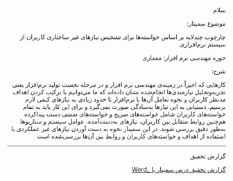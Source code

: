 
<div dir="rtl">

  سلام
  
  موضوع سمینار:
  
  چارچوب چندلایه بر اساس خواسته‌ها برای تشخیص نیازهای غیر ساختاری کاربران از سیستم نرم‌افزاری
  
  حوزه مهندسی نرم افزار: معماری 
  
  شرح:
  
  کارهایی که اخیراً در زمینه‌ی مهندسی نرم افزار و در مرحله نخست تولید نرم‌افزار یعنی تجزیه‌وتحلیل نیازمندی‌ها انجام‌شده نشان داده‌اند که ما می‌توانیم با ترکیب کردن اهداف مدنظر کاربران و نحوه تعامل آن‌ها با نرم‌افزار تا حدود زیادی به نیازهای کیفی لازم برسیم. دستیابی به این نیازها به‌سادگی صورت نمی‌گیرد و برای این کار باید به تمام خواسته‌های کاربران شامل خواسته‌های صریح و خواسته‌های ضمنی دست پیداکرده هم‌چنین روابط متقابل بین کاربران، نیازهای به‌دست‌آمده، عوامل سیستم و سناریوها به‌طور دقیق بررسی شوند. در این سمینار نحوه به دست آوردن نیازهای غیر عملکردی با استفاده از اهداف و خواسته‌های کاربران و روابط بین آن‌ها بررسی‌شده است

__________________________________________________________________________________________________________________________________________________
گزارش تحقیق
  
 [گزارش تحقیق درس سمینار با _Word](https://github.com/Chenourhoseini/Seminar/blob/main/seminar.docx)


</div>

